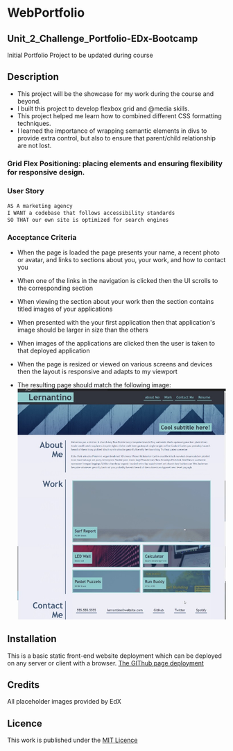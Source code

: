# WebPortfolio

## Unit_2_Challenge_Portfolio-EDx-Bootcamp
Initial Portfolio Project to be updated during course

## Description

- This project will be the showcase for my work during the course and beyond.
- I built this project to develop flexbox grid and @media skills.
- This project helped me learn how to combined different CSS formatting techniques.
- I learned the importance of wrapping semantic elements in divs to provide extra control, but also to ensure that parent/child relationship are not lost.

### Grid Flex Positioning: placing elements and ensuring flexibility for responsive design.

### User Story

```
AS A marketing agency
I WANT a codebase that follows accessibility standards
SO THAT our own site is optimized for search engines
```

### Acceptance Criteria

* When the page is loaded the page presents your name, a recent photo or avatar, and links to sections about you, your work, and how to contact you
* When one of the links in the navigation is clicked then the UI scrolls to the corresponding section
* When viewing the section about your work then the section contains titled images of your applications
* When presented with the your first application then that application's image should be larger in size than the others
* When images of the applications are clicked then the user is taken to that deployed application
* When the page is resized or viewed on various screens and devices then the layout is responsive and adapts to my viewport

* The resulting page should match the following image:
![Layout of finished page](./images/challenge-2-demo-screenshot.jpg)


## Installation

This is a basic static front-end website deployment which can be deployed on any server or client with a browser. [The GIThub page deployment](https://essexgit.github.io/WebPortfolio/)

## Credits

All placeholder  images provided by EdX

## Licence
This work is published under the [MIT Licence](./LICENSE)